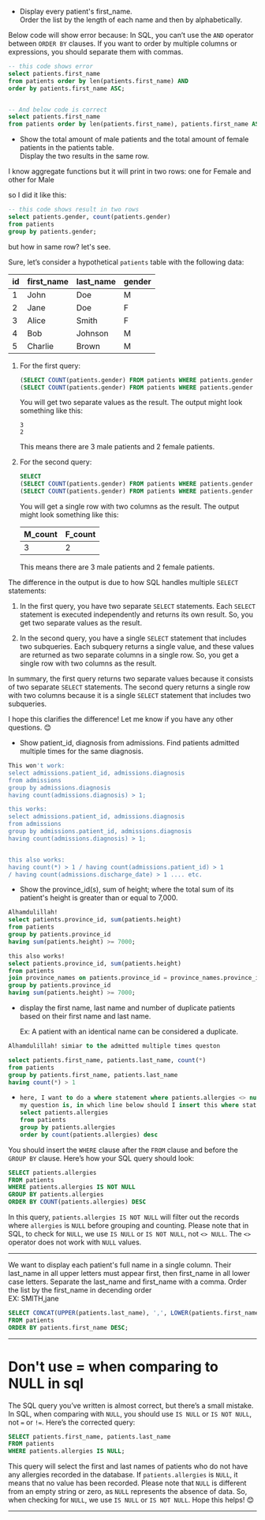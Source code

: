 - Display every patient's first_name.  
  Order the list by the length of each name and then by alphabetically.

Below code will show error because: In SQL, you can’t use the `AND` operator between `ORDER BY` clauses. If you want to order by multiple columns or expressions, you should separate them with commas.

```sql
-- this code shows error
select patients.first_name
from patients order by len(patients.first_name) AND 
order by patients.first_name ASC; 


-- And below code is correct
select patients.first_name
from patients order by len(patients.first_name), patients.first_name ASC;
```

- Show the total amount of male patients and the total amount of female patients in the patients table.  
  Display the two results in the same row.

I know aggregate functions but it will print in two rows: one for Female and other for Male

so I did it like this:

```sql
-- this code shows result in two rows
select patients.gender, count(patients.gender)
from patients
group by patients.gender;
```

but how in same row? let's see.

Sure, let’s consider a hypothetical `patients` table with the following data:

| id  | first_name | last_name | gender |
| --- | ---------- | --------- | ------ |
| 1   | John       | Doe       | M      |
| 2   | Jane       | Doe       | F      |
| 3   | Alice      | Smith     | F      |
| 4   | Bob        | Johnson   | M      |
| 5   | Charlie    | Brown     | M      |

1. For the first query:
   
   ```sql
   (SELECT COUNT(patients.gender) FROM patients WHERE patients.gender = 'M'), 
   (SELECT COUNT(patients.gender) FROM patients WHERE patients.gender = 'F')
   ```
   
   You will get two separate values as the result. The output might look something like this:
   
   ```
   3
   2
   ```
   
   This means there are 3 male patients and 2 female patients.

2. For the second query:
   
   ```sql
   SELECT
   (SELECT COUNT(patients.gender) FROM patients WHERE patients.gender = 'M'), 
   (SELECT COUNT(patients.gender) FROM patients WHERE patients.gender = 'F')
   ```
   
   You will get a single row with two columns as the result. The output might look something like this:
   
   | M_count | F_count |
   | ------- | ------- |
   | 3       | 2       |
   
   This means there are 3 male patients and 2 female patients.

The difference in the output is due to how SQL handles multiple `SELECT` statements:

1. In the first query, you have two separate `SELECT` statements. Each `SELECT` statement is executed independently and returns its own result. So, you get two separate values as the result.

2. In the second query, you have a single `SELECT` statement that includes two subqueries. Each subquery returns a single value, and these values are returned as two separate columns in a single row. So, you get a single row with two columns as the result.

In summary, the first query returns two separate values because it consists of two separate `SELECT` statements. The second query returns a single row with two columns because it is a single `SELECT` statement that includes two subqueries.

I hope this clarifies the difference! Let me know if you have any other questions. 😊

- Show patient_id, diagnosis from admissions. Find patients admitted multiple times for the same diagnosis.

```sql
This won't work:
select admissions.patient_id, admissions.diagnosis
from admissions
group by admissions.diagnosis
having count(admissions.diagnosis) > 1; 

this works:
select admissions.patient_id, admissions.diagnosis
from admissions
group by admissions.patient_id, admissions.diagnosis
having count(admissions.diagnosis) > 1; 


this also works:
having count(*) > 1 / having count(admissions.patient_id) > 1 
/ having count(admissions.discharge_date) > 1 .... etc.
```

- Show the province_id(s), sum of height; where the total sum of its patient's height is greater than or equal to 7,000.

```sql
Alhamdulillah!
select patients.province_id, sum(patients.height)
from patients
group by patients.province_id
having sum(patients.height) >= 7000;
```

```sql
this also works!
select patients.province_id, sum(patients.height)
from patients
join province_names on patients.province_id = province_names.province_id
group by patients.province_id
having sum(patients.height) >= 7000;
```

* display the first name, last name and number of duplicate patients based on their first name and last name.  
  
  Ex: A patient with an identical name can be considered a duplicate.

```sql
Alhamdulillah! simiar to the admitted multiple times queston

select patients.first_name, patients.last_name, count(*)
from patients
group by patients.first_name, patients.last_name
having count(*) > 1
```

- ```sql
  here, I want to do a where statement where patients.allergies <> null. 
  my question is, in which line below should I insert this where statement ?
  select patients.allergies
  from patients
  group by patients.allergies
  order by count(patients.allergies) desc
  ```

You should insert the `WHERE` clause after the `FROM` clause and before the `GROUP BY` clause. Here’s how your SQL query should look:

```sql
SELECT patients.allergies
FROM patients
WHERE patients.allergies IS NOT NULL
GROUP BY patients.allergies
ORDER BY COUNT(patients.allergies) DESC
```

In this query, `patients.allergies IS NOT NULL` will filter out the records where `allergies` is `NULL` before grouping and counting. Please note that in SQL, to check for `NULL`, we use `IS NULL` or `IS NOT NULL`, not `<> NULL`. The `<>` operator does not work with `NULL` values.

-----------

We want to display each patient's full name in a single column. Their last_name in all upper letters must appear first, then first_name in all lower case letters. Separate the last_name and first_name with a comma. Order the list by the first_name in decending order  
EX: SMITH,jane

```sql
SELECT CONCAT(UPPER(patients.last_name), ',', LOWER(patients.first_name)) AS full_name
FROM patients
ORDER BY patients.first_name DESC;
```

--------

# Don't use = when comparing to NULL in sql

The SQL query you’ve written is almost correct, but there’s a small mistake. In SQL, when comparing with `NULL`, you should use `IS NULL` or `IS NOT NULL`, not `=` or `!=`. Here’s the corrected query:

```sql
SELECT patients.first_name, patients.last_name
FROM patients
WHERE patients.allergies IS NULL;
```

This query will select the first and last names of patients who do not have any allergies recorded in the database. If `patients.allergies` is `NULL`, it means that no value has been recorded. Please note that `NULL` is different from an empty string or zero, as `NULL` represents the absence of data. So, when checking for `NULL`, we use `IS NULL` or `IS NOT NULL`. Hope this helps! 😊

------
